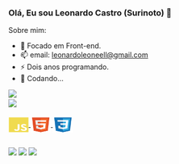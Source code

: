 ### Olá, Eu sou Leonardo Castro (Surinoto) 👋

Sobre mim:

- 🌱 Focado em Front-end.
- 📫 email: leonardoleoneell@gmail.com
- ⚡ Dois anos programando.
- 💬 Codando...


<div>
  <a href="https://github.com/rafaballerini">
  <img height="180em" src="https://github-readme-stats.vercel.app/api?username=surinoto&show_icons=true&theme=dark&include_all_commits=true&count_private=true"/>
    <br>
  <img height="180em" src="https://github-readme-stats.vercel.app/api/top-langs/?username=surinoto&layout=compact&langs_count=7&theme=dark"/>
</div>
  
<div style="display: inline_block"><br>
  <img align="center" alt="Js" height="30" width="40" src="https://raw.githubusercontent.com/devicons/devicon/master/icons/javascript/javascript-plain.svg">
  <img align="center" alt="HTML" height="30" width="40" src="https://raw.githubusercontent.com/devicons/devicon/master/icons/html5/html5-original.svg">
  <img align="center" alt="CSS"  height="30" width="40" src="https://raw.githubusercontent.com/devicons/devicon/master/icons/css3/css3-original.svg">
</div>
  
  ##
  
<div> 
  <a href="https://www.instagram.com/leocastro_x/" target="_blank"><img src="https://img.shields.io/badge/-Instagram-52af67?style=for-the-badge&logo=instagram&logoColor=white" target="_blank"></a>
  <a href="https://www.instagram.com/leocastro_x/" target="_blank"><img src="https://img.shields.io/badge/Facebook-52af67?style=for-the-badge&logo=facebook&logoColor=white" target="_blank"></a>
  <a href = "mailto:leonardoleoneell"><img src="https://img.shields.io/badge/Gmail-52af67?style=for-the-badge&logo=gmail&logoColor=white" target="_blank"></a>
  
</div>



